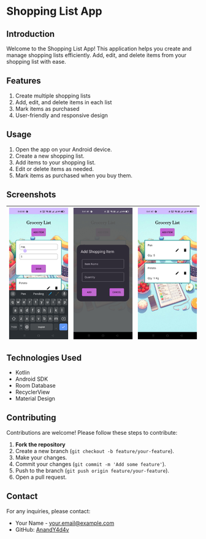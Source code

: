 # Shopping List App

## Introduction

Welcome to the Shopping List App! This application helps you create and manage shopping lists efficiently. Add, edit, and delete items from your shopping list with ease.

## Features

1. Create multiple shopping lists
2. Add, edit, and delete items in each list
3. Mark items as purchased
4. User-friendly and responsive design

## Usage

1. Open the app on your Android device.
2. Create a new shopping list.
3. Add items to your shopping list.
4. Edit or delete items as needed.
5. Mark items as purchased when you buy them.

## Screenshots

| <img src="docs_resources/s1.jpg" width="200"> | <img src="docs_resources/s2.jpg" width="200"> | <img src="docs_resources/s3.jpg" width="200"> |
| --------------------------------------------- | --------------------------------------------- | --------------------------------------------- |

## Technologies Used

- Kotlin
- Android SDK
- Room Database
- RecyclerView
- Material Design

## Contributing

Contributions are welcome! Please follow these steps to contribute:

1. **Fork the repository**
2. Create a new branch (`git checkout -b feature/your-feature`).
3. Make your changes.
4. Commit your changes (`git commit -m 'Add some feature'`).
5. Push to the branch (`git push origin feature/your-feature`).
6. Open a pull request.

## Contact

For any inquiries, please contact:

- Your Name - [your.email@example.com](mailto:your.email2felixfelix@gmail.com)
- GitHub: [AnandY4d4v](https://github.com/AnandY4d4v)
